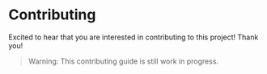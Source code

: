 # Contributing

Excited to hear that you are interested in contributing to this project! Thank you!

> Warning: This contributing guide is still work in progress.